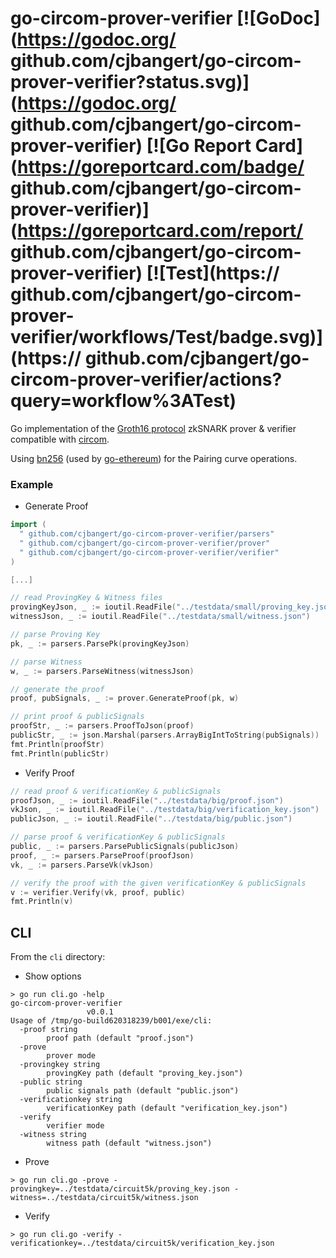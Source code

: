 # go-circom-prover-verifier [![GoDoc](https://godoc.org/ github.com/cjbangert/go-circom-prover-verifier?status.svg)](https://godoc.org/ github.com/cjbangert/go-circom-prover-verifier) [![Go Report Card](https://goreportcard.com/badge/ github.com/cjbangert/go-circom-prover-verifier)](https://goreportcard.com/report/ github.com/cjbangert/go-circom-prover-verifier) [![Test](https:// github.com/cjbangert/go-circom-prover-verifier/workflows/Test/badge.svg)](https:// github.com/cjbangert/go-circom-prover-verifier/actions?query=workflow%3ATest)

Go implementation of the [Groth16 protocol](https://eprint.iacr.org/2016/260.pdf) zkSNARK prover & verifier compatible with [circom](https://github.com/iden3/circom).


Using [bn256](https://github.com/ethereum/go-ethereum/tree/master/crypto/bn256/cloudflare) (used by [go-ethereum](https://github.com/ethereum/go-ethereum)) for the Pairing curve operations.

### Example

- Generate Proof
```go
import (
  " github.com/cjbangert/go-circom-prover-verifier/parsers"
  " github.com/cjbangert/go-circom-prover-verifier/prover"
  " github.com/cjbangert/go-circom-prover-verifier/verifier"
)

[...]

// read ProvingKey & Witness files
provingKeyJson, _ := ioutil.ReadFile("../testdata/small/proving_key.json")
witnessJson, _ := ioutil.ReadFile("../testdata/small/witness.json")

// parse Proving Key
pk, _ := parsers.ParsePk(provingKeyJson)

// parse Witness
w, _ := parsers.ParseWitness(witnessJson)

// generate the proof
proof, pubSignals, _ := prover.GenerateProof(pk, w)

// print proof & publicSignals
proofStr, _ := parsers.ProofToJson(proof)
publicStr, _ := json.Marshal(parsers.ArrayBigIntToString(pubSignals))
fmt.Println(proofStr)
fmt.Println(publicStr)
```

- Verify Proof
```go
// read proof & verificationKey & publicSignals
proofJson, _ := ioutil.ReadFile("../testdata/big/proof.json")
vkJson, _ := ioutil.ReadFile("../testdata/big/verification_key.json")
publicJson, _ := ioutil.ReadFile("../testdata/big/public.json")

// parse proof & verificationKey & publicSignals
public, _ := parsers.ParsePublicSignals(publicJson)
proof, _ := parsers.ParseProof(proofJson)
vk, _ := parsers.ParseVk(vkJson)

// verify the proof with the given verificationKey & publicSignals
v := verifier.Verify(vk, proof, public)
fmt.Println(v)
```

## CLI

From the `cli` directory:

- Show options
```
> go run cli.go -help
go-circom-prover-verifier
                 v0.0.1
Usage of /tmp/go-build620318239/b001/exe/cli:
  -proof string
        proof path (default "proof.json")
  -prove
        prover mode
  -provingkey string
        provingKey path (default "proving_key.json")
  -public string
        public signals path (default "public.json")
  -verificationkey string
        verificationKey path (default "verification_key.json")
  -verify
        verifier mode
  -witness string
        witness path (default "witness.json")
```

- Prove
```
> go run cli.go -prove -provingkey=../testdata/circuit5k/proving_key.json -witness=../testdata/circuit5k/witness.json
```
- Verify
```
> go run cli.go -verify -verificationkey=../testdata/circuit5k/verification_key.json
```

